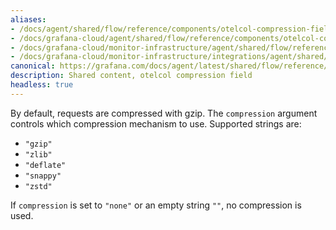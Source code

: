 ```yaml
---
aliases:
- /docs/agent/shared/flow/reference/components/otelcol-compression-field
- /docs/grafana-cloud/agent/shared/flow/reference/components/otelcol-compression-field/
- /docs/grafana-cloud/monitor-infrastructure/agent/shared/flow/reference/components/otelcol-compression-field/
- /docs/grafana-cloud/monitor-infrastructure/integrations/agent/shared/flow/reference/components/otelcol-compression-field/
canonical: https://grafana.com/docs/agent/latest/shared/flow/reference/components/otelcol-compression-field/
description: Shared content, otelcol compression field
headless: true
---
```


By default, requests are compressed with gzip. The `compression` argument
controls which compression mechanism to use. Supported strings are:

* `"gzip"`
* `"zlib"`
* `"deflate"`
* `"snappy"`
* `"zstd"`

If `compression` is set to `"none"` or an empty string `""`, no compression is
used.
